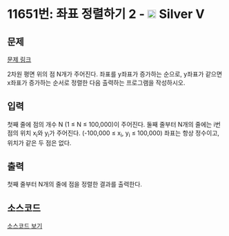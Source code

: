 # 11651번: 좌표 정렬하기 2 - <img src="https://static.solved.ac/tier_small/6.svg" style="height:20px" /> Silver V

<!-- performance -->

<!-- 문제 제출 후 깃허브에 푸시를 했을 때 제출한 코드의 성능이 입력될 공간입니다.-->

<!-- end -->

## 문제

[문제 링크](https://boj.kr/11651)


<p>2차원 평면 위의 점 N개가 주어진다. 좌표를 y좌표가 증가하는 순으로, y좌표가 같으면 x좌표가 증가하는 순서로 정렬한 다음 출력하는 프로그램을 작성하시오.</p>



## 입력


<p>첫째 줄에 점의 개수 N (1 ≤ N ≤ 100,000)이 주어진다.&nbsp;둘째 줄부터 N개의 줄에는 i번점의 위치 x<sub>i</sub>와 y<sub>i</sub>가 주어진다. (-100,000 ≤ x<sub>i</sub>, y<sub>i</sub>&nbsp;≤ 100,000) 좌표는 항상 정수이고, 위치가 같은 두 점은 없다.</p>



## 출력


<p>첫째 줄부터 N개의 줄에 점을 정렬한&nbsp;결과를 출력한다.</p>



## 소스코드

[소스코드 보기](Main.java)